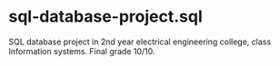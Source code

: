 # sql-database-project.sql
SQL database project in 2nd year electrical engineering college, class Information systems. Final grade 10/10.
